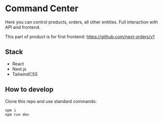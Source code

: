 # Command Center
Here you can control products, orders, all other entities. Full interaction with API and frontend.

This part of product is for first frontend: https://github.com/next-orders/v1

## Stack

- React
- Next.js
- TailwindCSS

## How to develop

Clone this repo and use standard commands:

```shell
npm i
npm run dev
```
